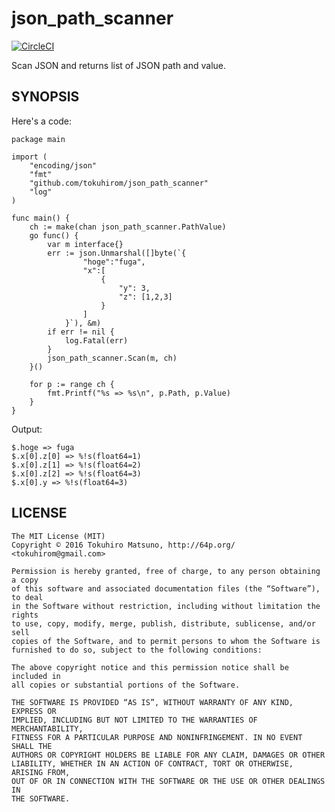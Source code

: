 # json\_path\_scanner
[![CircleCI](https://circleci.com/gh/tokuhirom/json_path_scanner.svg?style=svg)](https://circleci.com/gh/tokuhirom/json_path_scanner)

Scan JSON and returns list of JSON path and value.

## SYNOPSIS

Here's a code:

```
package main

import (
	"encoding/json"
	"fmt"
	"github.com/tokuhirom/json_path_scanner"
	"log"
)

func main() {
	ch := make(chan json_path_scanner.PathValue)
	go func() {
		var m interface{}
		err := json.Unmarshal([]byte(`{
                "hoge":"fuga",
                "x":[
                    {
                        "y": 3,
                        "z": [1,2,3]
                    }
                ]
            }`), &m)
		if err != nil {
			log.Fatal(err)
		}
		json_path_scanner.Scan(m, ch)
	}()

	for p := range ch {
		fmt.Printf("%s => %s\n", p.Path, p.Value)
	}
}
```

Output:

    $.hoge => fuga
    $.x[0].z[0] => %!s(float64=1)
    $.x[0].z[1] => %!s(float64=2)
    $.x[0].z[2] => %!s(float64=3)
    $.x[0].y => %!s(float64=3)

## LICENSE

    The MIT License (MIT)
    Copyright © 2016 Tokuhiro Matsuno, http://64p.org/ <tokuhirom@gmail.com>

    Permission is hereby granted, free of charge, to any person obtaining a copy
    of this software and associated documentation files (the “Software”), to deal
    in the Software without restriction, including without limitation the rights
    to use, copy, modify, merge, publish, distribute, sublicense, and/or sell
    copies of the Software, and to permit persons to whom the Software is
    furnished to do so, subject to the following conditions:

    The above copyright notice and this permission notice shall be included in
    all copies or substantial portions of the Software.

    THE SOFTWARE IS PROVIDED “AS IS”, WITHOUT WARRANTY OF ANY KIND, EXPRESS OR
    IMPLIED, INCLUDING BUT NOT LIMITED TO THE WARRANTIES OF MERCHANTABILITY,
    FITNESS FOR A PARTICULAR PURPOSE AND NONINFRINGEMENT. IN NO EVENT SHALL THE
    AUTHORS OR COPYRIGHT HOLDERS BE LIABLE FOR ANY CLAIM, DAMAGES OR OTHER
    LIABILITY, WHETHER IN AN ACTION OF CONTRACT, TORT OR OTHERWISE, ARISING FROM,
    OUT OF OR IN CONNECTION WITH THE SOFTWARE OR THE USE OR OTHER DEALINGS IN
    THE SOFTWARE.

